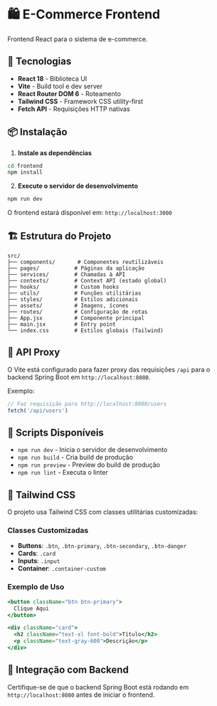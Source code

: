 # 🛍️ E-Commerce Frontend

Frontend React para o sistema de e-commerce.

## 🚀 Tecnologias

- **React 18** - Biblioteca UI
- **Vite** - Build tool e dev server
- **React Router DOM 6** - Roteamento
- **Tailwind CSS** - Framework CSS utility-first
- **Fetch API** - Requisições HTTP nativas

## 📦 Instalação

1. **Instale as dependências**
```bash
cd frontend
npm install
```

2. **Execute o servidor de desenvolvimento**
```bash
npm run dev
```

O frontend estará disponível em: `http://localhost:3000`

## 🏗️ Estrutura do Projeto

```
src/
├── components/       # Componentes reutilizáveis
├── pages/           # Páginas da aplicação
├── services/        # Chamadas à API
├── contexts/        # Context API (estado global)
├── hooks/           # Custom hooks
├── utils/           # Funções utilitárias
├── styles/          # Estilos adicionais
├── assets/          # Imagens, ícones
├── routes/          # Configuração de rotas
├── App.jsx          # Componente principal
├── main.jsx         # Entry point
└── index.css        # Estilos globais (Tailwind)
```

## 🔌 API Proxy

O Vite está configurado para fazer proxy das requisições `/api` para o backend Spring Boot em `http://localhost:8080`.

Exemplo:
```javascript
// Faz requisição para http://localhost:8080/users
fetch('/api/users')
```

## 📝 Scripts Disponíveis

- `npm run dev` - Inicia o servidor de desenvolvimento
- `npm run build` - Cria build de produção
- `npm run preview` - Preview do build de produção
- `npm run lint` - Executa o linter

## 🎨 Tailwind CSS

O projeto usa Tailwind CSS com classes utilitárias customizadas:

### Classes Customizadas

- **Buttons**: `.btn`, `.btn-primary`, `.btn-secondary`, `.btn-danger`
- **Cards**: `.card`
- **Inputs**: `.input`
- **Container**: `.container-custom`

### Exemplo de Uso

```jsx
<button className="btn btn-primary">
  Clique Aqui
</button>

<div className="card">
  <h2 className="text-xl font-bold">Título</h2>
  <p className="text-gray-600">Descrição</p>
</div>
```

## 🔗 Integração com Backend

Certifique-se de que o backend Spring Boot está rodando em `http://localhost:8080` antes de iniciar o frontend.
